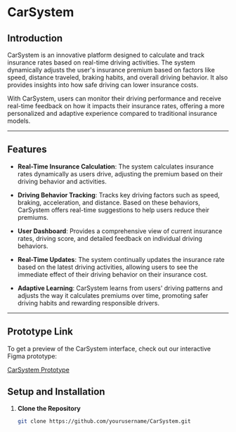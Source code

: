 # CarSystem

## Introduction

CarSystem is an innovative platform designed to calculate and track insurance rates based on real-time driving activities. The system dynamically adjusts the user's insurance premium based on factors like speed, distance traveled, braking habits, and overall driving behavior. It also provides insights into how safe driving can lower insurance costs.

With CarSystem, users can monitor their driving performance and receive real-time feedback on how it impacts their insurance rates, offering a more personalized and adaptive experience compared to traditional insurance models.

---

## Features

- **Real-Time Insurance Calculation**: The system calculates insurance rates dynamically as users drive, adjusting the premium based on their driving behavior and activities.
  
- **Driving Behavior Tracking**: Tracks key driving factors such as speed, braking, acceleration, and distance. Based on these behaviors, CarSystem offers real-time suggestions to help users reduce their premiums.
  
- **User Dashboard**: Provides a comprehensive view of current insurance rates, driving score, and detailed feedback on individual driving behaviors.

- **Real-Time Updates**: The system continually updates the insurance rate based on the latest driving activities, allowing users to see the immediate effect of their driving behavior on their insurance cost.

- **Adaptive Learning**: CarSystem learns from users' driving patterns and adjusts the way it calculates premiums over time, promoting safer driving habits and rewarding responsible drivers.

---

## Prototype Link

To get a preview of the CarSystem interface, check out our interactive Figma prototype:

[CarSystem Prototype](https://www.figma.com/proto/NEendEB8IC00LpVFCGCBBH/CarSystemP?node-id=2-3&node-type=frame&t=BeTwBhVckNdnF3aP-0&scaling=scale-down&content-scaling=fixed&page-id=0%3A1&starting-point-node-id=105%3A315)



## Setup and Installation

1. **Clone the Repository**

   ```bash
   git clone https://github.com/yourusername/CarSystem.git

